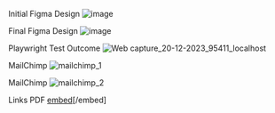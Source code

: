 Initial Figma Design
![image](https://github.com/trace2982/IS601_Final/assets/144746597/f2e49a2b-ef42-41d3-bde3-dfa4010ddc50)

Final Figma Design
![image](https://github.com/trace2982/IS601_Final/assets/144746597/15236d73-67c8-419b-b3e9-712f5350687a)

Playwright Test Outcome
![Web capture_20-12-2023_95411_localhost](https://github.com/trace2982/IS601_Final/assets/144746597/341419d7-e5f1-4fa3-bcb0-84c434c32e10)

MailChimp
![mailchimp_1](https://github.com/trace2982/IS601_Final/assets/144746597/76ba90c0-626a-465c-9279-d4a008fd0b41)

MailChimp
![mailchimp_2](https://github.com/trace2982/IS601_Final/assets/144746597/11783fe9-d1d8-496c-88bf-0764c6175267)

Links PDF
[embed](https://acrobat.adobe.com/link/review?uri=urn:aaid:scds:US:98144128-3da5-3bc3-aea8-69e9342e5777)[/embed]
